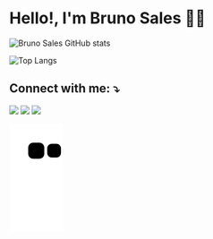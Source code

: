 # Hello!, I'm Bruno Sales 🙋‍♂️

![Bruno Sales GitHub stats](https://github-readme-stats.vercel.app/api?username=brunossales&show_icons=true&theme=radical)
<br>

![Top Langs](https://github-readme-stats.vercel.app/api/top-langs/?username=brunossales&layout=compact&langs_count=16&theme=dracula)

## Connect with me: ⤵

<a href="https://www.linkedin.com/in/bruno-sales-3a5856202/" alt="LinkedIn" align="center" target="_blank"><img src="https://img.shields.io/badge/-LinkedIn-%230077B5?style=for-the-badge&logo=linkedin&logoColor=white" target="_blank"></a>
<a href="https://www.instagram.com/_brunossales/" alt="IG" align="center" target="_blank"><img src="https://img.shields.io/badge/-Instagram-%23E4405F?style=for-the-badge&logo=instagram&logoColor=white" target="_blank"></a>
<a href="mailto:bruno.particular25@hotmail.com" alt="IG" align="center" target="_blank"><img src="https://img.shields.io/badge/-Gmail-%23333?style=for-the-badge&logo=gmail&logoColor=white" target="_blank" ></a>

![Snake animation](https://github.com/rafaballerini/rafaballerini/blob/output/github-contribution-grid-snake.svg)
